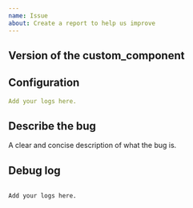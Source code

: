 ```yaml
---
name: Issue
about: Create a report to help us improve
---
```


<!-- Before you open a new issue, search through the existing issues to see if others have had the same problem.

Issues not containing the minimum requirements will be closed:

- Issues without a description (using the header is not good enough) will be closed.
- Issues without debug logging will be closed.
- Issues without configuration will be closed

-->

## Version of the custom_component

<!-- If you are not using the newest version, download and try that before opening an issue
If you are unsure about the version check the const.py file.
-->

## Configuration

```yaml
Add your logs here.
```

## Describe the bug

A clear and concise description of what the bug is.

## Debug log

<!-- To enable debug logs check this https://www.home-assistant.io/components/logger/ -->

```text

Add your logs here.

```

